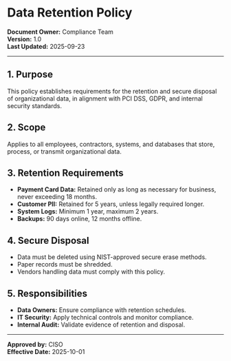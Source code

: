# Data Retention Policy

**Document Owner:** Compliance Team  
**Version:** 1.0  
**Last Updated:** 2025-09-23

---

## 1. Purpose
This policy establishes requirements for the retention and secure disposal of organizational data, in alignment with PCI DSS, GDPR, and internal security standards.

## 2. Scope
Applies to all employees, contractors, systems, and databases that store, process, or transmit organizational data.

## 3. Retention Requirements
- **Payment Card Data:** Retained only as long as necessary for business, never exceeding 18 months.  
- **Customer PII:** Retained for 5 years, unless legally required longer.  
- **System Logs:** Minimum 1 year, maximum 2 years.  
- **Backups:** 90 days online, 12 months offline.

## 4. Secure Disposal
- Data must be deleted using NIST-approved secure erase methods.  
- Paper records must be shredded.  
- Vendors handling data must comply with this policy.

## 5. Responsibilities
- **Data Owners:** Ensure compliance with retention schedules.  
- **IT Security:** Apply technical controls and monitor compliance.  
- **Internal Audit:** Validate evidence of retention and disposal.

---

**Approved by:** CISO  
**Effective Date:** 2025-10-01  
